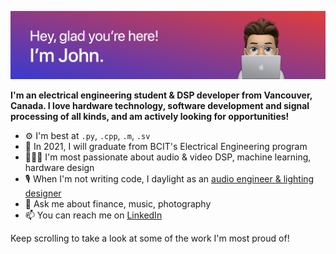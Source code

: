 ![](github-header.png)

**I'm an electrical engineering student & DSP developer from Vancouver, Canada. I love hardware technology, software development and signal processing of all kinds, and am actively looking for opportunities!**

- ⚙️ I'm best at `.py`, `.cpp`, `.m`, `.sv`
- 📖 In 2021, I will graduate from BCIT's Electrical Engineering program
- 👨🏼‍💻 I'm most passionate about audio & video DSP, machine learning, hardware design
- 🎙 When I'm not writing code, I daylight as an [audio engineer & lighting designer](https://www.matsonengineering.com)
- 💬 Ask me about finance, music, photography
- 📫 You can reach me on [LinkedIn](https://www.linkedin.com/in/john-matson-0899aa117/)

Keep scrolling to take a look at some of the work I'm most proud of!

